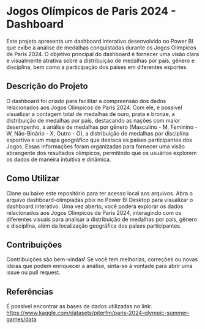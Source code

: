 # Jogos Olímpicos de Paris 2024 - Dashboard
Este projeto apresenta um dashboard interativo desenvolvido no Power BI que exibe a análise de medalhas conquistadas durante os Jogos Olímpicos de Paris 2024. O objetivo principal do dashboard é fornecer uma visão clara e visualmente atrativa sobre a distribuição de medalhas por país, gênero e disciplina, bem como a participação dos países em diferentes esportes.

## Descrição do Projeto
O dashboard foi criado para facilitar a compreensão dos dados relacionados aos Jogos Olímpicos de Paris 2024. Com ele, é possível visualizar a contagem total de medalhas de ouro, prata e bronze, a distribuição de medalhas por país, destacando as nações com maior desempenho, a análise de medalhas por gênero (Masculino - M, Feminino - W, Não-Binário - X, Outro - O), a distribuição de medalhas por disciplina esportiva e um mapa geográfico que destaca os países participantes dos Jogos. Essas informações foram organizadas para fornecer uma visão abrangente dos resultados olímpicos, permitindo que os usuários explorem os dados de maneira intuitiva e dinâmica.

## Como Utilizar
Clone ou baixe este repositório para ter acesso local aos arquivos. Abra o arquivo dashboard-olimpiadas.pbix no Power BI Desktop para visualizar o dashboard interativo. Uma vez aberto, você poderá explorar os dados relacionados aos Jogos Olímpicos de Paris 2024, interagindo com os diferentes visuais para analisar a distribuição de medalhas por país, gênero e disciplina, além da localização geográfica dos países participantes.

## Contribuições
Contribuições são bem-vindas! Se você tem melhorias, correções ou novas ideias que podem enriquecer a análise, sinta-se à vontade para abrir uma issue ou pull request.

## Referências
É possível encontrar as bases de dados utilizadas no link: https://www.kaggle.com/datasets/piterfm/paris-2024-olympic-summer-games/data
